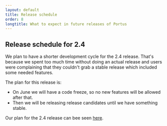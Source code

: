 ```yaml
---
layout: default
title: Release schedule
order: 8
longtitle: What to expect in future releases of Portus
---
```


## Release schedule for 2.4

We plan to have a shorter development cycle for the 2.4 release. That's because
we spent too much time without doing an actual release and users were
complaining that they couldn't grab a stable release which included some needed
features.

The plan for this release is:

- On June we will have a code freeze, so no new features will be allowed after
  that.
- Then we will be releasing release candidates until we have something
  stable.

Our plan for the 2.4 release can bee seen [here](https://github.com/SUSE/Portus/milestone/17).
